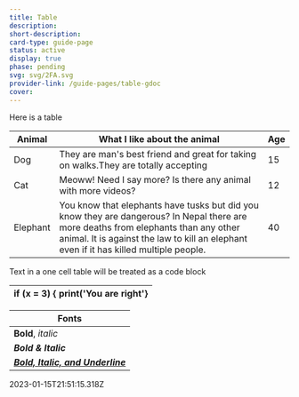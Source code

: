 ```yaml
---
title: Table
description: 
short-description: 
card-type: guide-page
status: active
display: true
phase: pending
svg: svg/2FA.svg
provider-link: /guide-pages/table-gdoc
cover: 
---
```

<div class="content-section">
<div class="section-container" markdown="1">

Here is a table

| Animal | What I like about the animal | Age |
| ------ | ---------------------------- | --- |
| Dog | They are man's best friend and great for taking on walks.They are totally accepting | 15 |
| Cat | Meoww!  Need I say more?  Is there any animal with more videos? | 12 |
| Elephant | You know that elephants have tusks but did you know they are dangerous?  In Nepal there are more deaths from elephants than any other animal.  It is against the law to kill an elephant even if it has killed multiple people. | 40 |


Text in a one cell table will be treated as a code block

| if (x = 3) {  print('You are right'} |
| ------------------------------------ |


| Fonts |
| ----- |
| **Bold**, _italic_ |
| **_Bold & Italic_** |
| **_<ins>Bold, Italic, and Underline</ins>_** |
</div>
</div> 2023-01-15T21:51:15.318Z